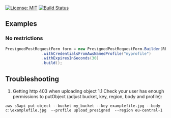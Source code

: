 [![License: MIT](https://img.shields.io/badge/License-MIT-yellow.svg)](https://opensource.org/licenses/MIT)
[![Build Status](https://travis-ci.org/szczepankiewicz/s3-direct-upload.svg?branch=master)](https://travis-ci.org/github/jszczepankiewicz/s3-direct-upload)

## Examples
### No restrictions
```java
PresignedPostRequestForm form = new PresignedPostRequestForm.Builder(REGION,BUCKET, "sample2.jpg")
                .withCredentialsFromAwsNamedProfile("myprofile")
                .withExpiresInSeconds(30)
                .build();
```
## Troubleshooting
1. Getting http 403 when uploading object
1.1 Check your user has enough permissions to putObject (adjust bucket, key, region, body and profile):
```
aws s3api put-object --bucket my_bucket --key examplefile.jpg --body c:\examplefile.jpg  --profile upload_presigned  --region eu-central-1
```